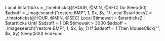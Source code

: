 Local $startticks = _timetoticks(@HOUR, @MIN, @SEC)
	Do
		Sleep(50)
		$adsoff = _imagesearch("restore.BMP", 1, $x, $y, 1)
		Local $startticks2 = _timetoticks(@HOUR, @MIN, @SEC)
		Local $timewait = $startticks2 - $startticks
	Until $adsoff = 1 OR $timewait > 3000
	$adsoff = _imagesearch("restore.BMP", 1, $x, $y, 1)
	If $adsoff = 1 Then MouseClick("", $x, $y)
	Sleep(500)
EndFunc
